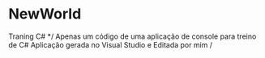 # NewWorld
Traning C#
*/
Apenas um código de uma aplicação de console para treino de C#
Aplicação gerada no Visual Studio e Editada por mim
/
